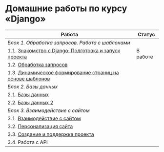 # Домашние работы по курсу «Django»

Работа | Статус
--- | ---
_Блок 1. Обработка запросов. Работа с шаблонами_ | 
1.1. [Знакомство с Django: Подготовка и запуск проекта](./first-project)|В работе
1.2. [Обработка запросов](./request-handling/)| 
1.3. [Динамическое формирование страниц на основе шаблонов](./dynamic-templates/)| 
_Блок 2. Базы данных_ |  
2.1. [Базы данных](./databases/)| 
2.2. [Базы данных 2](./databases_2/)| 
_Блок 3. Взаимодействие с сайтом_ |  
3.1. [Взаимодействие с сайтом](./site-form-works/)| 
3.2. [Персонализация сайта](./site-personalization/)|
3.3. [Создание и поддержка проекта](./creating-project/)|
3.4. Работа с API |
